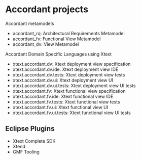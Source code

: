 # Accordant projects
Accordant metamodels
* accordant_rq: Architectural Requirements Metamodel
* accordant_fv: Functional View Metamodel
* accordant_dv: View Metamodel

Accordant Domain Specific Languages using Xtext
* xtext.accordant.dv: Xtext deployment view specification
* xtext.accordant.dv.ide: Xtext deployment view IDE
* xtext.accordant.dv.tests: Xtext deployment view tests
* xtext.accordant.dv.ui: Xtext deployment view UI
* xtext.accordant.dv.ui.tests: Xtext deployment view UI tests
* xtext.accordant.fv: Xtext functional view specification
* xtext.accordant.fv.ide: Xtext functional view IDE
* xtext.accordant.fv.tests: Xtext functional view tests
* xtext.accordant.fv.ui: Xtext functional view UI
* xtext.accordant.fv.ui.tests: Xtext functional view UI tests


## Eclipse Plugins
* Xtext Complete SDK
* Xtend
* GMF Tooling
